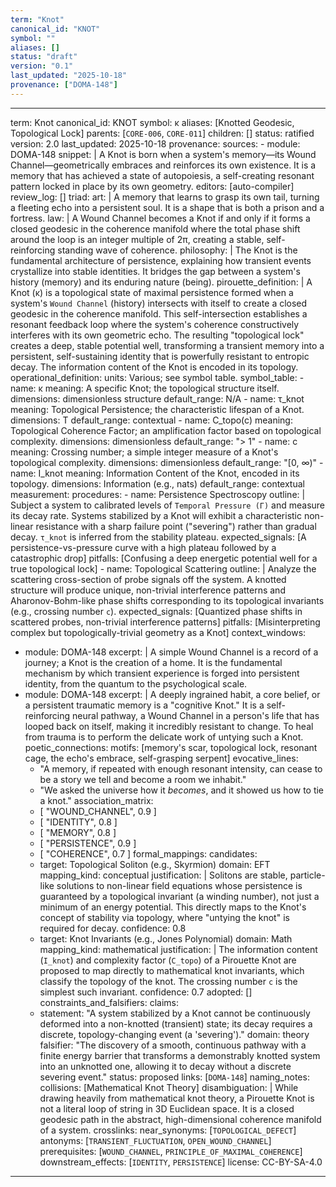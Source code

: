 ```yaml
---
term: "Knot"
canonical_id: "KNOT"
symbol: ""
aliases: []
status: "draft"
version: "0.1"
last_updated: "2025-10-18"
provenance: ["DOMA-148"]
---
```


---
term: Knot
canonical_id: KNOT
symbol: κ
aliases: [Knotted Geodesic, Topological Lock]
parents: [`CORE-006`, `CORE-011`]
children: []
status: ratified
version: 2.0
last_updated: 2025-10-18
provenance:
  sources:
    - module: DOMA-148
      snippet: |
        A Knot is born when a system's memory—its Wound Channel—geometrically embraces and reinforces its own existence. It is a memory that has achieved a state of autopoiesis, a self-creating resonant pattern locked in place by its own geometry.
  editors: [auto-compiler]
  review_log: []
triad:
  art: |
    A memory that learns to grasp its own tail, turning a fleeting echo into a persistent soul. It is a shape that is both a prison and a fortress.
  law: |
    A Wound Channel becomes a Knot if and only if it forms a closed geodesic in the coherence manifold where the total phase shift around the loop is an integer multiple of 2π, creating a stable, self-reinforcing standing wave of coherence.
  philosophy: |
    The Knot is the fundamental architecture of persistence, explaining how transient events crystallize into stable identities. It bridges the gap between a system's history (memory) and its enduring nature (being).
pirouette_definition: |
  A Knot (κ) is a topological state of maximal persistence formed when a system's `Wound Channel` (history) intersects with itself to create a closed geodesic in the coherence manifold. This self-intersection establishes a resonant feedback loop where the system's coherence constructively interferes with its own geometric echo. The resulting "topological lock" creates a deep, stable potential well, transforming a transient memory into a persistent, self-sustaining identity that is powerfully resistant to entropic decay. The information content of the Knot is encoded in its topology.
operational_definition:
  units: Various; see symbol table.
  symbol_table:
    - name: κ
      meaning: A specific Knot; the topological structure itself.
      dimensions: dimensionless structure
      default_range: N/A
    - name: τ_knot
      meaning: Topological Persistence; the characteristic lifespan of a Knot.
      dimensions: T
      default_range: contextual
    - name: C_topo(c)
      meaning: Topological Coherence Factor; an amplification factor based on topological complexity.
      dimensions: dimensionless
      default_range: "> 1"
    - name: c
      meaning: Crossing number; a simple integer measure of a Knot's topological complexity.
      dimensions: dimensionless
      default_range: "[0, ∞)"
    - name: I_knot
      meaning: Information Content of the Knot, encoded in its topology.
      dimensions: Information (e.g., nats)
      default_range: contextual
  measurement:
    procedures:
      - name: Persistence Spectroscopy
        outline: |
          Subject a system to calibrated levels of `Temporal Pressure (Γ)` and measure its decay rate. Systems stabilized by a Knot will exhibit a characteristic non-linear resistance with a sharp failure point ("severing") rather than gradual decay. `τ_knot` is inferred from the stability plateau.
        expected_signals: [A persistence-vs-pressure curve with a high plateau followed by a catastrophic drop]
        pitfalls: [Confusing a deep energetic potential well for a true topological lock]
      - name: Topological Scattering
        outline: |
          Analyze the scattering cross-section of probe signals off the system. A knotted structure will produce unique, non-trivial interference patterns and Aharonov-Bohm-like phase shifts corresponding to its topological invariants (e.g., crossing number `c`).
        expected_signals: [Quantized phase shifts in scattered probes, non-trivial interference patterns]
        pitfalls: [Misinterpreting complex but topologically-trivial geometry as a Knot]
context_windows:
  - module: DOMA-148
    excerpt: |
      A simple Wound Channel is a record of a journey; a Knot is the creation of a home. It is the fundamental mechanism by which transient experience is forged into persistent identity, from the quantum to the psychological scale.
  - module: DOMA-148
    excerpt: |
      A deeply ingrained habit, a core belief, or a persistent traumatic memory is a "cognitive Knot." It is a self-reinforcing neural pathway, a Wound Channel in a person's life that has looped back on itself, making it incredibly resistant to change. To heal from trauma is to perform the delicate work of untying such a Knot.
poetic_connections:
  motifs: [memory's scar, topological lock, resonant cage, the echo's embrace, self-grasping serpent]
  evocative_lines:
    - "A memory, if repeated with enough resonant intensity, can cease to be a story we tell and become a room we inhabit."
    - "We asked the universe how it *becomes*, and it showed us how to tie a knot."
  association_matrix:
    - [ "WOUND_CHANNEL", 0.9 ]
    - [ "IDENTITY", 0.8 ]
    - [ "MEMORY", 0.8 ]
    - [ "PERSISTENCE", 0.9 ]
    - [ "COHERENCE", 0.7 ]
formal_mappings:
  candidates:
    - target: Topological Soliton (e.g., Skyrmion)
      domain: EFT
      mapping_kind: conceptual
      justification: |
        Solitons are stable, particle-like solutions to non-linear field equations whose persistence is guaranteed by a topological invariant (a winding number), not just a minimum of an energy potential. This directly maps to the Knot's concept of stability via topology, where "untying the knot" is required for decay.
      confidence: 0.8
    - target: Knot Invariants (e.g., Jones Polynomial)
      domain: Math
      mapping_kind: mathematical
      justification: |
        The information content (`I_knot`) and complexity factor (`C_topo`) of a Pirouette Knot are proposed to map directly to mathematical knot invariants, which classify the topology of the knot. The crossing number `c` is the simplest such invariant.
      confidence: 0.7
  adopted: []
constraints_and_falsifiers:
  claims:
    - statement: "A system stabilized by a Knot cannot be continuously deformed into a non-knotted (transient) state; its decay requires a discrete, topology-changing event (a 'severing')."
      domain: theory
      falsifier: "The discovery of a smooth, continuous pathway with a finite energy barrier that transforms a demonstrably knotted system into an unknotted one, allowing it to decay without a discrete severing event."
      status: proposed
      links: [`DOMA-148`]
naming_notes:
  collisions: [Mathematical Knot Theory]
  disambiguation: |
    While drawing heavily from mathematical knot theory, a Pirouette Knot is not a literal loop of string in 3D Euclidean space. It is a closed geodesic path in the abstract, high-dimensional coherence manifold of a system.
crosslinks:
  near_synonyms: [`TOPOLOGICAL_DEFECT`]
  antonyms: [`TRANSIENT_FLUCTUATION`, `OPEN_WOUND_CHANNEL`]
  prerequisites: [`WOUND_CHANNEL`, `PRINCIPLE_OF_MAXIMAL_COHERENCE`]
  downstream_effects: [`IDENTITY`, `PERSISTENCE`]
license: CC-BY-SA-4.0
---